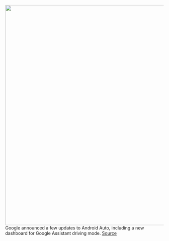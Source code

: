 <img src='https://cdn.vox-cdn.com/thumbor/uLhffTLpBj6qtj5w1VRPIkT10Sg=/0x0:1920x1080/1200x800/filters:focal(807x387:1113x693)/cdn.vox-cdn.com/uploads/chorus_image/image/69898262/Sequence_02.00_01_09_21.Still007.0.jpg' width='700px' /><br/>
Google announced a few updates to Android Auto, including a new dashboard for Google Assistant driving mode.
<a href='https://www.theverge.com/2021/9/23/22689537/android-auto-google-assistant-driving-mode-dashboard-distraction'> Source <a/>